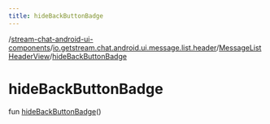 ```yaml
---
title: hideBackButtonBadge
---
```

/[stream-chat-android-ui-components](../../index.md)/[io.getstream.chat.android.ui.message.list.header](../index.md)/[MessageListHeaderView](index.md)/[hideBackButtonBadge](hideBackButtonBadge.md)  
  
  
  
# hideBackButtonBadge  
fun [hideBackButtonBadge](hideBackButtonBadge.md)()
